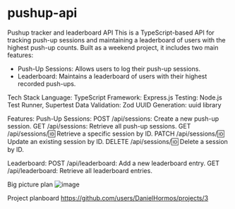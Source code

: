 ﻿# pushup-api
Pushup tracker and leaderboard API
This is a TypeScript-based API for tracking push-up sessions and maintaining a leaderboard of users with the highest push-up counts. Built as a weekend project, it includes two main features:
- Push-Up Sessions: Allows users to log their push-up sessions.
- Leaderboard: Maintains a leaderboard of users with their highest recorded push-ups.

Tech Stack
Language: TypeScript
Framework: Express.js
Testing: Node.js Test Runner, Supertest
Data Validation: Zod
UUID Generation: uuid library

Features:
Push-Up Sessions:
POST /api/sessions: Create a new push-up session.
GET /api/sessions: Retrieve all push-up sessions.
GET /api/sessions/:id: Retrieve a specific session by ID.
PATCH /api/sessions/:id: Update an existing session by ID.
DELETE /api/sessions/:id: Delete a session by ID.

Leaderboard:
POST /api/leaderboard: Add a new leaderboard entry.
GET /api/leaderboard: Retrieve all leaderboard entries.

Big picture plan
![image](https://github.com/user-attachments/assets/24b2721c-dc86-4dc9-9b70-47a080e1340b)

Project planboard
https://github.com/users/DanielHormos/projects/3

